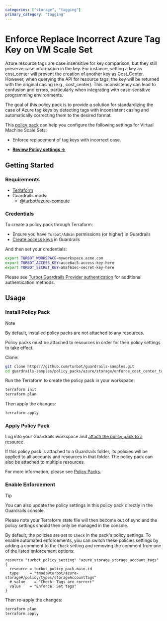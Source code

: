 ```yaml
---
categories: ["storage", "tagging"]
primary_category: "tagging"
---
```


# Enforce Replace Incorrect Azure Tag Key on VM Scale Set

Azure resource tags are case insensitive for key comparison, but they still preserve case information in the key. For instance, setting a key as cost_center will prevent the creation of another key as Cost_Center. However, when querying the API for resource tags, the key will be returned with the original casing (e.g., cost_center). This inconsistency can lead to confusion and errors, particularly when integrating with case-sensitive programming environments.

The goal of this policy pack is to provide a solution for standardizing the case of Azure tag keys by detecting tags with inconsistent casing and automatically correcting them to the desired format.

This [policy pack](https://turbot.com/guardrails/docs/concepts/policy-packs) can help you configure the following settings for Virtual Machine Scale Sets:

- Enforce replacement of tag keys with incorrect case.

- **[Review Policy settings →](https://hub.guardrails.turbot.com/policy-packs/enforce_replace_incorrect_tag_key_on_vm_scaleset/settings)**

## Getting Started

### Requirements

- [Terraform](https://developer.hashicorp.com/terraform/install)
- Guardrails mods:
  - [@turbot/azure-compute](https://hub.guardrails.turbot.com/mods/azure/mods/azure-compute)

### Credentials

To create a policy pack through Terraform:

- Ensure you have `Turbot/Admin` permissions (or higher) in Guardrails
- [Create access keys](https://turbot.com/guardrails/docs/guides/iam/access-keys#generate-a-new-guardrails-api-access-key) in Guardrails

And then set your credentials:

```sh
export TURBOT_WORKSPACE=myworkspace.acme.com
export TURBOT_ACCESS_KEY=acce6ac5-access-key-here
export TURBOT_SECRET_KEY=a8af61ec-secret-key-here
```

Please see [Turbot Guardrails Provider authentication](https://registry.terraform.io/providers/turbot/turbot/latest/docs#authentication) for additional authentication methods.

## Usage

### Install Policy Pack

> [!NOTE]
> By default, installed policy packs are not attached to any resources.
>
> Policy packs must be attached to resources in order for their policy settings to take effect.

Clone:

```sh
git clone https://github.com/turbot/guardrails-samples.git
cd guardrails-samples/policy_packs/azure/storage/enforce_cost_center_tag_transform_for_storage_accounts
```

Run the Terraform to create the policy pack in your workspace:

```sh
terraform init
terraform plan
```

Then apply the changes:

```sh
terraform apply
```

### Apply Policy Pack

Log into your Guardrails workspace and [attach the policy pack to a resource](https://turbot.com/guardrails/docs/guides/policy-packs#attach-a-policy-pack-to-a-resource).

If this policy pack is attached to a Guardrails folder, its policies will be applied to all accounts and resources in that folder. The policy pack can also be attached to multiple resources.

For more information, please see [Policy Packs](https://turbot.com/guardrails/docs/concepts/policy-packs).

### Enable Enforcement

> [!TIP]
> You can also update the policy settings in this policy pack directly in the Guardrails console.
>
> Please note your Terraform state file will then become out of sync and the policy settings should then only be managed in the console.

By default, the policies are set to `Check` in the pack's policy settings. To enable automated enforcements, you can switch these policies settings by adding a comment to the `Check` setting and removing the comment from one of the listed enforcement options:

```hcl
resource "turbot_policy_setting" "azure_storage_storage_account_tags" {
  resource = turbot_policy_pack.main.id
  type     = "tmod:@turbot/azure-storage#/policy/types/storageAccountTags"
  # value    = "Check: Tags are correct"
  value    = "Enforce: Set tags"
}
```

Then re-apply the changes:

```sh
terraform plan
terraform apply
```
